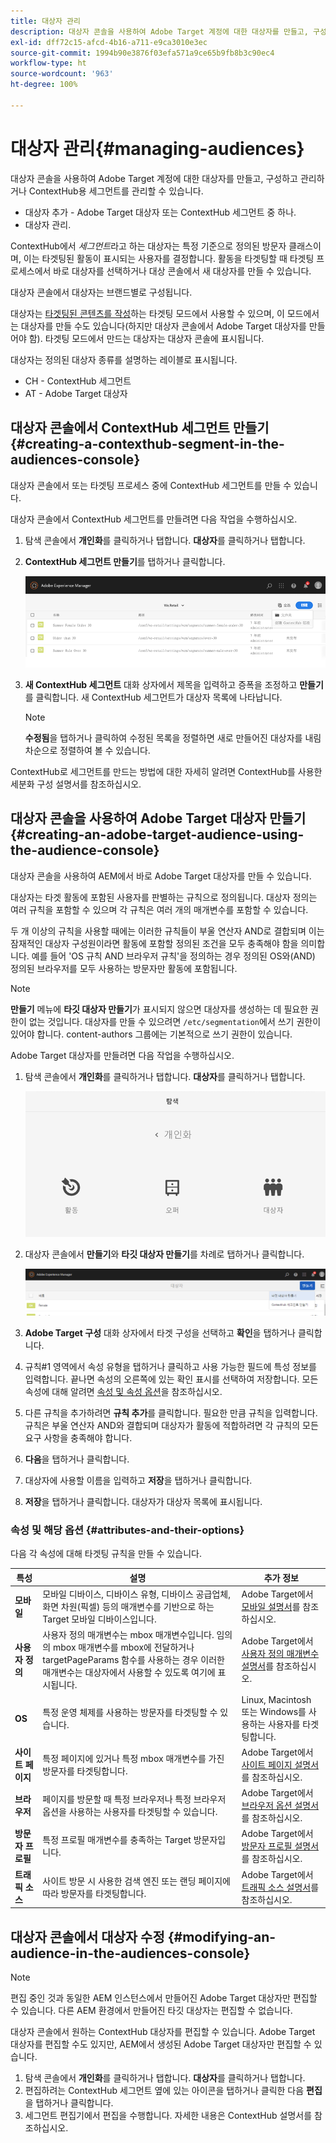 ```yaml
---
title: 대상자 관리
description: 대상자 콘솔을 사용하여 Adobe Target 계정에 대한 대상자를 만들고, 구성하고 관리하거나 ContextHub용 세그먼트를 관리할 수 있습니다.
exl-id: dff72c15-afcd-4b16-a711-e9ca3010e3ec
source-git-commit: 1994b90e3876f03efa571a9ce65b9fb8b3c90ec4
workflow-type: ht
source-wordcount: '963'
ht-degree: 100%

---
```


# 대상자 관리{#managing-audiences}

대상자 콘솔을 사용하여 Adobe Target 계정에 대한 대상자를 만들고, 구성하고 관리하거나 ContextHub용 세그먼트를 관리할 수 있습니다.

* 대상자 추가 - Adobe Target 대상자 또는 ContextHub 세그먼트 중 하나.
* 대상자 관리.

ContextHub에서 *세그먼트*&#x200B;라고 하는 대상자는 특정 기준으로 정의된 방문자 클래스이며, 이는 타겟팅된 활동이 표시되는 사용자를 결정합니다. 활동을 타겟팅할 때 타겟팅 프로세스에서 바로 대상자를 선택하거나 대상 콘솔에서 새 대상자를 만들 수 있습니다.

대상자 콘솔에서 대상자는 브랜드별로 구성됩니다.

대상자는 [타겟팅된 콘텐츠를 작성](/help/sites-cloud/authoring/personalization/targeted-content.md)하는 타겟팅 모드에서 사용할 수 있으며, 이 모드에서는 대상자를 만들 수도 있습니다(하지만 대상자 콘솔에서 Adobe Target 대상자를 만들어야 함). 타겟팅 모드에서 만드는 대상자는 대상자 콘솔에 표시됩니다.

대상자는 정의된 대상자 종류를 설명하는 레이블로 표시됩니다.

* CH - ContextHub 세그먼트
* AT - Adobe Target 대상자

## 대상자 콘솔에서 ContextHub 세그먼트 만들기 {#creating-a-contexthub-segment-in-the-audiences-console}

대상자 콘솔에서 또는 타겟팅 프로세스 중에 ContextHub 세그먼트를 만들 수 있습니다.

대상자 콘솔에서 ContextHub 세그먼트를 만들려면 다음 작업을 수행하십시오.

1. 탐색 콘솔에서 **개인화**&#x200B;를 클릭하거나 탭합니다. **대상자**&#x200B;를 클릭하거나 탭합니다.
1. **ContextHub 세그먼트 만들기**&#x200B;를 탭하거나 클릭합니다.

   ![세그먼트 작성](/help/sites-cloud/authoring/assets/audiences-create-segment.png)

1. **새 ContextHub 세그먼트** 대화 상자에서 제목을 입력하고 증폭을 조정하고 **만들기**&#x200B;를 클릭합니다. 새 ContextHub 세그먼트가 대상자 목록에 나타납니다.

   >[!NOTE]
   >
   >**수정됨**&#x200B;을 탭하거나 클릭하여 수정된 목록을 정렬하면 새로 만들어진 대상자를 내림차순으로 정렬하여 볼 수 있습니다.

ContextHub로 세그먼트를 만드는 방법에 대한 자세히 알려면 ContextHub를 사용한 세분화 구성 설명서를 참조하십시오. <!--For further detail about creating segments using ContextHub, see [Configuring Segmentation with ContextHub](/help/sites-administering/segmentation.md).-->

## 대상자 콘솔을 사용하여 Adobe Target 대상자 만들기 {#creating-an-adobe-target-audience-using-the-audience-console}

대상자 콘솔을 사용하여 AEM에서 바로 Adobe Target 대상자를 만들 수 있습니다.

대상자는 타겟 활동에 포함된 사용자를 판별하는 규칙으로 정의됩니다. 대상자 정의는 여러 규칙을 포함할 수 있으며 각 규칙은 여러 개의 매개변수를 포함할 수 있습니다.

두 개 이상의 규칙을 사용할 때에는 이러한 규칙들이 부울 연산자 AND로 결합되며 이는 잠재적인 대상자 구성원이라면 활동에 포함할 정의된 조건을 모두 충족해야 함을 의미합니다. 예를 들어 &#39;OS 규칙 AND 브라우저 규칙&#39;을 정의하는 경우 정의된 OS와(AND) 정의된 브라우저를 모두 사용하는 방문자만 활동에 포함됩니다.

>[!NOTE]
>
>**만들기** 메뉴에 **타깃 대상자 만들기**&#x200B;가 표시되지 않으면 대상자를 생성하는 데 필요한 권한이 없는 것입니다. 대상자를 만들 수 있으려면 `/etc/segmentation`에서 쓰기 권한이 있어야 합니다. content-authors 그룹에는 기본적으로 쓰기 권한이 있습니다.

Adobe Target 대상자를 만들려면 다음 작업을 수행하십시오.

1. 탐색 콘솔에서 **개인화**&#x200B;를 클릭하거나 탭합니다. **대상자**&#x200B;를 클릭하거나 탭합니다.

   ![대상자로 이동](/help/sites-cloud/authoring/assets/audiences-navigation.png)

1. 대상자 콘솔에서 **만들기**&#x200B;와 **타깃 대상자 만들기**&#x200B;를 차례로 탭하거나 클릭합니다.

   ![타깃 대상자 만들기](/help/sites-cloud/authoring/assets/audiences-create-target.png)

1. **Adobe Target 구성** 대화 상자에서 타겟 구성을 선택하고 **확인**&#x200B;을 탭하거나 클릭합니다.
1. 규칙#1 영역에서 속성 유형을 탭하거나 클릭하고 사용 가능한 필드에 특성 정보를 입력합니다. 끝나면 속성의 오른쪽에 있는 확인 표시를 선택하여 저장합니다. 모든 속성에 대해 알려면 [속성 및 속성 옵션](#attributes-and-their-options)을 참조하십시오.
1. 다른 규칙을 추가하려면 **규칙 추가**&#x200B;를 클릭합니다. 필요한 만큼 규칙을 입력합니다. 규칙은 부울 연산자 AND와 결합되며 대상자가 활동에 적합하려면 각 규칙의 모든 요구 사항을 충족해야 합니다.
1. **다음**&#x200B;을 탭하거나 클릭합니다.
1. 대상자에 사용할 이름을 입력하고 **저장**&#x200B;을 탭하거나 클릭합니다.
1. **저장**&#x200B;을 탭하거나 클릭합니다. 대상자가 대상자 목록에 표시됩니다.

### 속성 및 해당 옵션 {#attributes-and-their-options}

다음 각 속성에 대해 타겟팅 규칙을 만들 수 있습니다.

| **특성** | **설명** | **추가 정보** |
|---|---|---|
| **모바일** | 모바일 디바이스, 디바이스 유형, 디바이스 공급업체, 화면 차원(픽셀) 등의 매개변수를 기반으로 하는 Target 모바일 디바이스입니다. | Adobe Target에서 [모바일 설명서](https://experienceleague.adobe.com/docs/target/using/audiences/create-audiences/categories-audiences/mobile.html)를 참조하십시오. |
| **사용자 정의** | 사용자 정의 매개변수는 mbox 매개변수입니다. 임의의 mbox 매개변수를 mbox에 전달하거나 targetPageParams 함수를 사용하는 경우 이러한 매개변수는 대상자에서 사용할 수 있도록 여기에 표시됩니다. | Adobe Target에서 [사용자 정의 매개변수 설명서](https://experienceleague.adobe.com/docs/target/using/audiences/create-audiences/categories-audiences/custom-parameters.html)를 참조하십시오. |
| **OS** | 특정 운영 체제를 사용하는 방문자를 타겟팅할 수 있습니다. | Linux, Macintosh 또는 Windows를 사용하는 사용자를 타겟팅합니다. |
| **사이트 페이지** | 특정 페이지에 있거나 특정 mbox 매개변수를 가진 방문자를 타겟팅합니다. | Adobe Target에서 [사이트 페이지 설명서](https://experienceleague.adobe.com/docs/target/using/audiences/create-audiences/categories-audiences/site-pages.html)를 참조하십시오. |
| **브라우저** | 페이지를 방문할 때 특정 브라우저나 특정 브라우저 옵션을 사용하는 사용자를 타겟팅할 수 있습니다. | Adobe Target에서 [브라우저 옵션 설명서](https://experienceleague.adobe.com/docs/target/using/audiences/create-audiences/categories-audiences/browser.html)를 참조하십시오. |
| **방문자 프로필** | 특정 프로필 매개변수를 충족하는 Target 방문자입니다. | Adobe Target에서 [방문자 프로필 설명서](https://experienceleague.adobe.com/docs/target/using/audiences/visitor-profiles/visitor-profile.html)를 참조하십시오. |
| **트래픽 소스** | 사이트 방문 시 사용한 검색 엔진 또는 랜딩 페이지에 따라 방문자를 타겟팅합니다. | Adobe Target에서 [트래픽 소스 설명서](https://experienceleague.adobe.com/docs/target/using/audiences/create-audiences/categories-audiences/traffic-sources.html)를 참조하십시오. |

## 대상자 콘솔에서 대상자 수정 {#modifying-an-audience-in-the-audiences-console}

>[!NOTE]
>
>편집 중인 것과 동일한 AEM 인스턴스에서 만들어진 Adobe Target 대상자만 편집할 수 있습니다. 다른 AEM 환경에서 만들어진 타깃 대상자는 편집할 수 없습니다.

대상자 콘솔에서 원하는 ContextHub 대상자를 편집할 수 있습니다. Adobe Target 대상자를 편집할 수도 있지만, AEM에서 생성된 Adobe Target 대상자만 편집할 수 있습니다.

1. 탐색 콘솔에서 **개인화**&#x200B;를 클릭하거나 탭합니다. **대상자**&#x200B;를 클릭하거나 탭합니다.
1. 편집하려는 ContextHub 세그먼트 옆에 있는 아이콘을 탭하거나 클릭한 다음 **편집**&#x200B;을 탭하거나 클릭합니다.
1. 세그먼트 편집기에서 편집을 수행합니다. 자세한 내용은 ContextHub 설명서를 참조하십시오. <!--See the [ContextHub](/help/sites-administering/contexthub-config.md) documentation for more information.-->
